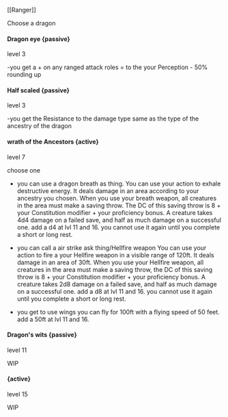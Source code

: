 [[Ranger]]

Choose a dragon 

#### Dragon eye {passive}
level 3

-you get a + on any ranged attack roles = to the your Perception - 50% rounding up
#### Half scaled {passive}
level 3

-you get the Resistance to the damage type same as the type of the ancestry of the dragon
#### wrath of the Ancestors {active}
level 7

choose one
- you can use a dragon breath as thing.
	You can use your action to exhale destructive energy. It deals damage in an area according to your ancestry you chosen. When you use your breath weapon, all creatures in the area must make a saving throw. The DC of this saving throw is 8 + your Constitution modifier + your proficiency bonus. A creature takes 4d4 damage on a failed save, and half as much damage on a successful one. add a d4 at lvl 11 and 16. you cannot use it again until you complete a short or long rest.

- you can call a air strike ask thing/Hellfire weapon
	You can use your action to fire a your Hellfire weapon in a visible range of 120ft. It deals damage in an area of 30ft. When you use your Hellfire weapon, all creatures in the area must make a saving throw, the DC of this saving throw is 8 + your Constitution modifier + your proficiency bonus. A creature takes 2d8 damage on a failed save, and half as much damage on a successful one. add a d8 at lvl 11 and 16. you cannot use it again until you complete a short or long rest.

- you get to use wings
	you can fly for 100ft with a flying speed of 50 feet.
	add a 50ft at lvl 11 and 16.
#### Dragon's wits {passive}
level 11

WIP
#### {active}
level 15

WIP